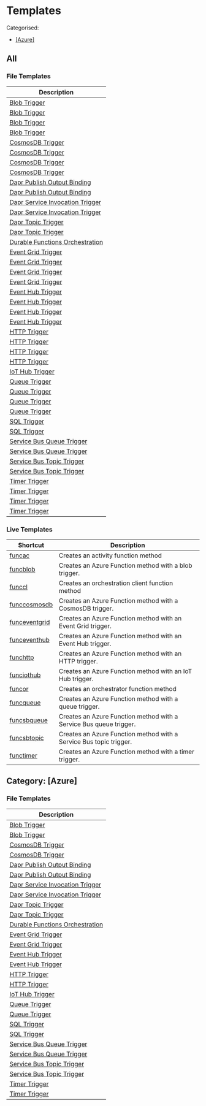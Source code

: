 # Templates

Categorised:

* [[Azure]](#[Azure])

## All

### File Templates

| Description                                                                                         |
|-----------------------------------------------------------------------------------------------------|
| [Blob Trigger](File/CSharp/DefaultWorker/CS_Blob_Trigger.md)                                        |
| [Blob Trigger](File/CSharp/IsolatedWorker/CS_Blob_Trigger.md)                                       |
| [Blob Trigger](File/FSharp/DefaultWorker/FS_Blob_Trigger.md)                                        |
| [Blob Trigger](File/FSharp/IsolatedWorker/FS_Blob_Trigger.md)                                       |
| [CosmosDB Trigger](File/CSharp/DefaultWorker/CS_CosmosDB_Trigger.md)                                |
| [CosmosDB Trigger](File/CSharp/IsolatedWorker/CS_CosmosDB_Trigger.md)                               |
| [CosmosDB Trigger](File/FSharp/DefaultWorker/FS_CosmosDB_Trigger.md)                                |
| [CosmosDB Trigger](File/FSharp/IsolatedWorker/FS_CosmosDB_Trigger.md)                               |
| [Dapr Publish Output Binding](File/CSharp/DefaultWorker/CS_Dapr_Publish_Output_Binding.md)          |
| [Dapr Publish Output Binding](File/CSharp/IsolatedWorker/CS_Dapr_Publish_Output_Binding.md)         |
| [Dapr Service Invocation Trigger](File/CSharp/DefaultWorker/CS_Dapr_Service_Invocation_Trigger.md)  |
| [Dapr Service Invocation Trigger](File/CSharp/IsolatedWorker/CS_Dapr_Service_Invocation_Trigger.md) |
| [Dapr Topic Trigger](File/CSharp/DefaultWorker/CS_Dapr_Topic_Trigger.md)                            |
| [Dapr Topic Trigger](File/CSharp/IsolatedWorker/CS_Dapr_Topic_Trigger.md)                           |
| [Durable Functions Orchestration](File/CSharp/DefaultWorker/CS_Durable_Functions_Orchestration.md)  |
| [Event Grid Trigger](File/CSharp/DefaultWorker/CS_Event_Grid_Trigger.md)                            |
| [Event Grid Trigger](File/CSharp/IsolatedWorker/CS_Event_Grid_Trigger.md)                           |
| [Event Grid Trigger](File/FSharp/DefaultWorker/FS_Event_Grid_Trigger.md)                            |
| [Event Grid Trigger](File/FSharp/IsolatedWorker/FS_Event_Grid_Trigger.md)                           |
| [Event Hub Trigger](File/CSharp/DefaultWorker/CS_Event_Hub_Trigger.md)                              |
| [Event Hub Trigger](File/CSharp/IsolatedWorker/CS_Event_Hub_Trigger.md)                             |
| [Event Hub Trigger](File/FSharp/DefaultWorker/FS_Event_Hub_Trigger.md)                              |
| [Event Hub Trigger](File/FSharp/IsolatedWorker/FS_Event_Hub_Trigger.md)                             |
| [HTTP Trigger](File/CSharp/DefaultWorker/CS_HTTP_Trigger.md)                                        |
| [HTTP Trigger](File/CSharp/IsolatedWorker/CS_HTTP_Trigger.md)                                       |
| [HTTP Trigger](File/FSharp/DefaultWorker/FS_HTTP_Trigger.md)                                        |
| [HTTP Trigger](File/FSharp/IsolatedWorker/FS_HTTP_Trigger.md)                                       |
| [IoT Hub Trigger](File/CSharp/DefaultWorker/CS_IoT_Hub_Trigger.md)                                  |
| [Queue Trigger](File/CSharp/DefaultWorker/CS_Queue_Trigger.md)                                      |
| [Queue Trigger](File/CSharp/IsolatedWorker/CS_Queue_Trigger.md)                                     |
| [Queue Trigger](File/FSharp/DefaultWorker/FS_Queue_Trigger.md)                                      |
| [Queue Trigger](File/FSharp/IsolatedWorker/FS_Queue_Trigger.md)                                     |
| [SQL Trigger](File/CSharp/DefaultWorker/CS_SQL_Trigger.md)                                          |
| [SQL Trigger](File/CSharp/IsolatedWorker/CS_SQL_Trigger.md)                                         |
| [Service Bus Queue Trigger](File/CSharp/DefaultWorker/CS_Service_Bus_Queue_Trigger.md)              |
| [Service Bus Queue Trigger](File/CSharp/IsolatedWorker/CS_Service_Bus_Queue_Trigger.md)             |
| [Service Bus Topic Trigger](File/CSharp/DefaultWorker/CS_Service_Bus_Topic_Trigger.md)              |
| [Service Bus Topic Trigger](File/CSharp/IsolatedWorker/CS_Service_Bus_Topic_Trigger.md)             |
| [Timer Trigger](File/CSharp/DefaultWorker/CS_Timer_Trigger.md)                                      |
| [Timer Trigger](File/CSharp/IsolatedWorker/CS_Timer_Trigger.md)                                     |
| [Timer Trigger](File/FSharp/DefaultWorker/FS_Timer_Trigger.md)                                      |
| [Timer Trigger](File/FSharp/IsolatedWorker/FS_Timer_Trigger.md)                                     |


### Live Templates

| Shortcut                                             | Description                                                        |
|------------------------------------------------------|--------------------------------------------------------------------|
| [funcac](Live/DefaultWorker/funcac.md)               | Creates an activity function method                                |
| [funcblob](Live/DefaultWorker/funcblob.md)           | Creates an Azure Function method with a blob trigger.              |
| [funccl](Live/DefaultWorker/funccl.md)               | Creates an orchestration client function method                    |
| [funccosmosdb](Live/DefaultWorker/funccosmosdb.md)   | Creates an Azure Function method with a CosmosDB trigger.          |
| [funceventgrid](Live/DefaultWorker/funceventgrid.md) | Creates an Azure Function method with an Event Grid trigger.       |
| [funceventhub](Live/DefaultWorker/funceventhub.md)   | Creates an Azure Function method with an Event Hub trigger.        |
| [funchttp](Live/DefaultWorker/funchttp.md)           | Creates an Azure Function method with an HTTP trigger.             |
| [funciothub](Live/DefaultWorker/funciothub.md)       | Creates an Azure Function method with an IoT Hub trigger.          |
| [funcor](Live/DefaultWorker/funcor.md)               | Creates an orchestrator function method                            |
| [funcqueue](Live/DefaultWorker/funcqueue.md)         | Creates an Azure Function method with a queue trigger.             |
| [funcsbqueue](Live/DefaultWorker/funcsbqueue.md)     | Creates an Azure Function method with a Service Bus queue trigger. |
| [funcsbtopic](Live/DefaultWorker/funcsbtopic.md)     | Creates an Azure Function method with a Service Bus topic trigger. |
| [functimer](Live/DefaultWorker/functimer.md)         | Creates an Azure Function method with a timer trigger.             |

<a name="[Azure]"></a>
## Category: [Azure]

### File Templates

| Description                                                                                         |
|-----------------------------------------------------------------------------------------------------|
| [Blob Trigger](File/CSharp/DefaultWorker/CS_Blob_Trigger.md)                                        |
| [Blob Trigger](File/CSharp/IsolatedWorker/CS_Blob_Trigger.md)                                       |
| [CosmosDB Trigger](File/CSharp/DefaultWorker/CS_CosmosDB_Trigger.md)                                |
| [CosmosDB Trigger](File/CSharp/IsolatedWorker/CS_CosmosDB_Trigger.md)                               |
| [Dapr Publish Output Binding](File/CSharp/DefaultWorker/CS_Dapr_Publish_Output_Binding.md)          |
| [Dapr Publish Output Binding](File/CSharp/IsolatedWorker/CS_Dapr_Publish_Output_Binding.md)         |
| [Dapr Service Invocation Trigger](File/CSharp/DefaultWorker/CS_Dapr_Service_Invocation_Trigger.md)  |
| [Dapr Service Invocation Trigger](File/CSharp/IsolatedWorker/CS_Dapr_Service_Invocation_Trigger.md) |
| [Dapr Topic Trigger](File/CSharp/DefaultWorker/CS_Dapr_Topic_Trigger.md)                            |
| [Dapr Topic Trigger](File/CSharp/IsolatedWorker/CS_Dapr_Topic_Trigger.md)                           |
| [Durable Functions Orchestration](File/CSharp/DefaultWorker/CS_Durable_Functions_Orchestration.md)  |
| [Event Grid Trigger](File/CSharp/DefaultWorker/CS_Event_Grid_Trigger.md)                            |
| [Event Grid Trigger](File/CSharp/IsolatedWorker/CS_Event_Grid_Trigger.md)                           |
| [Event Hub Trigger](File/CSharp/DefaultWorker/CS_Event_Hub_Trigger.md)                              |
| [Event Hub Trigger](File/CSharp/IsolatedWorker/CS_Event_Hub_Trigger.md)                             |
| [HTTP Trigger](File/CSharp/DefaultWorker/CS_HTTP_Trigger.md)                                        |
| [HTTP Trigger](File/CSharp/IsolatedWorker/CS_HTTP_Trigger.md)                                       |
| [IoT Hub Trigger](File/CSharp/DefaultWorker/CS_IoT_Hub_Trigger.md)                                  |
| [Queue Trigger](File/CSharp/DefaultWorker/CS_Queue_Trigger.md)                                      |
| [Queue Trigger](File/CSharp/IsolatedWorker/CS_Queue_Trigger.md)                                     |
| [SQL Trigger](File/CSharp/DefaultWorker/CS_SQL_Trigger.md)                                          |
| [SQL Trigger](File/CSharp/IsolatedWorker/CS_SQL_Trigger.md)                                         |
| [Service Bus Queue Trigger](File/CSharp/DefaultWorker/CS_Service_Bus_Queue_Trigger.md)              |
| [Service Bus Queue Trigger](File/CSharp/IsolatedWorker/CS_Service_Bus_Queue_Trigger.md)             |
| [Service Bus Topic Trigger](File/CSharp/DefaultWorker/CS_Service_Bus_Topic_Trigger.md)              |
| [Service Bus Topic Trigger](File/CSharp/IsolatedWorker/CS_Service_Bus_Topic_Trigger.md)             |
| [Timer Trigger](File/CSharp/DefaultWorker/CS_Timer_Trigger.md)                                      |
| [Timer Trigger](File/CSharp/IsolatedWorker/CS_Timer_Trigger.md)                                     |

